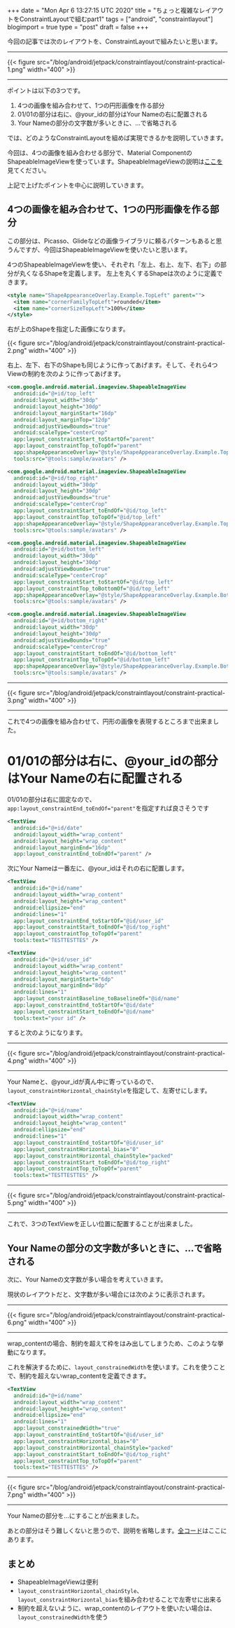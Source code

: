 +++
date = "Mon Apr  6 13:27:15 UTC 2020"
title = "ちょっと複雑なレイアウトをConstraintLayoutで組むpart1"
tags = ["android", "constraintlayout"]
blogimport = true
type = "post"
draft = false
+++

今回の記事では次のレイアウトを、ConstraintLayoutで組みたいと思います。

---

{{< figure src="/blog/android/jetpack/constraintlayout/constraint-practical-1.png" width="400" >}}

---

ポイントは以下の3つです。

1. 4つの画像を組み合わせて、1つの円形画像を作る部分
2. 01/01の部分は右に、@your_idの部分はYour Nameの右に配置される
3. Your Nameの部分の文字数が多いときに、...で省略される

では、どのようなConstraintLayoutを組めば実現できるかを説明していきます。

今回は、4つの画像を組み合わせる部分で、Material ComponentのShapeableImageViewを使っています。ShapeableImageViewの説明は[ここを](http://localhost:1313/2019/12/material-shapeable-image-view/)見てください。

上記で上げたポイントを中心に説明していきます。

## 4つの画像を組み合わせて、1つの円形画像を作る部分

この部分は、Picasso、Glideなどの画像ライブラリに頼るパターンもあると思うんですが、今回はShapeableImageViewを使いたいと思います。

4つのShapeableImageViewを使い、それぞれ「左上、右上、左下、右下」の部分が丸くなるShapeを定義します。
左上を丸くするShapeは次のように定義できます。

```xml
<style name="ShapeAppearanceOverlay.Example.TopLeft" parent="">
  <item name="cornerFamilyTopLeft">rounded</item>
  <item name="cornerSizeTopLeft">100%</item>
</style>
```

右が上のShapeを指定した画像になります。

{{< figure src="/blog/android/jetpack/constraintlayout/constraint-practical-2.png" width="400" >}}

右上、左下、右下のShapeも同じように作ってあげます。そして、それら4つViewの制約を次のように作ってあげます。

```xml
<com.google.android.material.imageview.ShapeableImageView
  android:id="@+id/top_left"
  android:layout_width="30dp"
  android:layout_height="30dp"
  android:layout_marginStart="16dp"
  android:layout_marginTop="12dp"
  android:adjustViewBounds="true"
  android:scaleType="centerCrop"
  app:layout_constraintStart_toStartOf="parent"
  app:layout_constraintTop_toTopOf="parent"
  app:shapeAppearanceOverlay="@style/ShapeAppearanceOverlay.Example.TopLeft"
  tools:src="@tools:sample/avatars" />

<com.google.android.material.imageview.ShapeableImageView
  android:id="@+id/top_right"
  android:layout_width="30dp"
  android:layout_height="30dp"
  android:adjustViewBounds="true"
  android:scaleType="centerCrop"
  app:layout_constraintStart_toEndOf="@id/top_left"
  app:layout_constraintTop_toTopOf="@id/top_left"
  app:shapeAppearanceOverlay="@style/ShapeAppearanceOverlay.Example.TopRight"
  tools:src="@tools:sample/avatars" />

<com.google.android.material.imageview.ShapeableImageView
  android:id="@+id/bottom_left"
  android:layout_width="30dp"
  android:layout_height="30dp"
  android:adjustViewBounds="true"
  android:scaleType="centerCrop"
  app:layout_constraintStart_toStartOf="@id/top_left"
  app:layout_constraintTop_toBottomOf="@id/top_left"
  app:shapeAppearanceOverlay="@style/ShapeAppearanceOverlay.Example.BottomLeft"
  tools:src="@tools:sample/avatars" />

<com.google.android.material.imageview.ShapeableImageView
  android:id="@+id/bottom_right"
  android:layout_width="30dp"
  android:layout_height="30dp"
  android:adjustViewBounds="true"
  android:scaleType="centerCrop"
  app:layout_constraintStart_toEndOf="@id/bottom_left"
  app:layout_constraintTop_toTopOf="@id/bottom_left"
  app:shapeAppearanceOverlay="@style/ShapeAppearanceOverlay.Example.BottomRight"
  tools:src="@tools:sample/avatars" />
```

---

{{< figure src="/blog/android/jetpack/constraintlayout/constraint-practical-3.png" width="400" >}}

---

これで4つの画像を組み合わせて、円形の画像を表現するところまで出来ました。

# 01/01の部分は右に、@your_idの部分はYour Nameの右に配置される

01/01の部分は右に固定なので、`app:layout_constraintEnd_toEndOf="parent"`を指定すれば良さそうです

```xml
<TextView
  android:id="@+id/date"
  android:layout_width="wrap_content"
  android:layout_height="wrap_content"
  android:layout_marginEnd="16dp"
  app:layout_constraintEnd_toEndOf="parent" />
```

次にYour Nameは一番左に、@your_idはそれの右に配置します。

```xml
<TextView
  android:id="@+id/name"
  android:layout_width="wrap_content"
  android:layout_height="wrap_content"
  android:ellipsize="end"
  android:lines="1"
  app:layout_constraintEnd_toStartOf="@id/user_id"
  app:layout_constraintStart_toEndOf="@id/top_right"
  app:layout_constraintTop_toTopOf="parent"
  tools:text="TESTTESTTES" />

<TextView
  android:id="@+id/user_id"
  android:layout_width="wrap_content"
  android:layout_height="wrap_content"
  android:layout_marginStart="6dp"
  android:layout_marginEnd="8dp"
  android:lines="1"
  app:layout_constraintBaseline_toBaselineOf="@id/name"
  app:layout_constraintEnd_toStartOf="@id/date"
  app:layout_constraintStart_toEndOf="@id/name"
  tools:text="your id" />
```

すると次のようになります。

---

{{< figure src="/blog/android/jetpack/constraintlayout/constraint-practical-4.png" width="400" >}}

---

Your Nameと、@your_idが真ん中に寄っているので、`layout_constraintHorizontal_chainStyle`を指定して、左寄せにします。

```xml
<TextView
  android:id="@+id/name"
  android:layout_width="wrap_content"
  android:layout_height="wrap_content"
  android:ellipsize="end"
  android:lines="1"
  app:layout_constraintEnd_toStartOf="@id/user_id"
  app:layout_constraintHorizontal_bias="0"
  app:layout_constraintHorizontal_chainStyle="packed"
  app:layout_constraintStart_toEndOf="@id/top_right"
  app:layout_constraintTop_toTopOf="parent"
  tools:text="TESTTESTTES" />
```

---

{{< figure src="/blog/android/jetpack/constraintlayout/constraint-practical-5.png" width="400" >}}

---

これで、3つのTextViewを正しい位置に配置することが出来ました。

## Your Nameの部分の文字数が多いときに、...で省略される

次に、Your Nameの文字数が多い場合を考えていきます。

現状のレイアウトだと、文字数が多い場合には次のように表示されます。

---

{{< figure src="/blog/android/jetpack/constraintlayout/constraint-practical-6.png" width="400" >}}

---

wrap_contentの場合、制約を超えて枠をはみ出してしまうため、このような挙動になります。

これを解決するために、`layout_constrainedWidth`を使います。これを使うことで、制約を超えないwrap_contentを定義できます。

```xml
<TextView
  android:id="@+id/name"
  android:layout_width="wrap_content"
  android:layout_height="wrap_content"
  android:ellipsize="end"
  android:lines="1"
  app:layout_constrainedWidth="true"
  app:layout_constraintEnd_toStartOf="@id/user_id"
  app:layout_constraintHorizontal_bias="0"
  app:layout_constraintHorizontal_chainStyle="packed"
  app:layout_constraintStart_toEndOf="@id/top_right"
  app:layout_constraintTop_toTopOf="parent"
  tools:text="TESTTESTTES" />
```

---

{{< figure src="/blog/android/jetpack/constraintlayout/constraint-practical-7.png" width="400" >}}

---

Your Nameの部分を...にすることが出来ました。

あとの部分はそう難しくないと思うので、説明を省略します。[全コード](https://github.com/satoshun-android-example/ConstraintLayout/blob/master/app/src/main/res/layout/divide_into_four_item.xml)はここにあります。


## まとめ

- ShapeableImageViewは便利
- `layout_constraintHorizontal_chainStyle`、`layout_constraintHorizontal_bias`を組み合わせることで左寄せに出来る
- 制約を超えないように、wrap_contentのレイアウトを使いたい場合は、`layout_constrainedWidth`を使う
